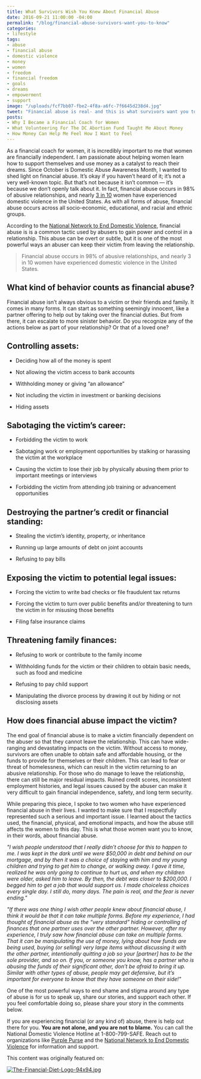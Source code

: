 ```yaml
---
title: What Survivors Wish You Knew About Financial Abuse
date: 2016-09-21 11:00:00 -04:00
permalink: "/blog/financial-abuse-survivors-want-you-to-know"
categories:
- lifestyle
tags:
- abuse
- financial abuse
- domestic violence
- money
- women
- freedom
- financial freedom
- goals
- dreams
- empowerment
- support
image: "/uploads/fcf7bb07-fbe2-4f8a-a6fc-7f6645d238d4.jpg"
tweet: "Financial abuse is real- and this is what survivors want you to know."
posts:
- Why I Became a Financial Coach for Women
- What Volunteering For The DC Abortion Fund Taught Me About Money
- How Money Can Help Me Feel How I Want to Feel
---
```


As a financial coach for women, it is incredibly important to me that women are financially independent. I am passionate about helping women learn how to support themselves and use money as a catalyst to reach their dreams. Since October is Domestic Abuse Awareness Month, I wanted to shed light on financial abuse. It’s okay if you haven’t heard of it; it’s not a very well-known topic. But that’s not because it isn’t common — it’s because we don’t openly talk about it. In fact, financial abuse occurs in 98% of abusive relationships, and nearly [3 in 10](http://www.cdc.gov/violenceprevention/pdf/nisvs_report2010-a.pdf) women have experienced domestic violence in the United States. As with all forms of abuse, financial abuse occurs across all socio-economic, educational, and racial and ethnic groups.

According to the [National Network to End Domestic Violence](http://nnedv.org/resources/ejresources/about-financial-abuse.html), financial abuse is is a common tactic used by abusers to gain power and control in a relationship. This abuse can be overt or subtle, but it is one of the most powerful ways an abuser can keep their victim from leaving the relationship.

> Financial abuse occurs in 98% of abusive relationships, and nearly 3 in 10 women have experienced domestic violence in the United States.

## What kind of behavior counts as financial abuse?

Financial abuse isn’t always obvious to a victim or their friends and family. It comes in many forms. It can start as something seemingly innocent, like a partner offering to help out by taking over the financial duties. But from there, it can escalate to more sinister behavior. Do you recognize any of the actions below as part of your relationship? Or that of a loved one?

## Controlling assets:

* Deciding how all of the money is spent

* Not allowing the victim access to bank accounts

* Withholding money or giving “an allowance”

* Not including the victim in investment or banking decisions

* Hiding assets

## Sabotaging the victim’s career:

* Forbidding the victim to work

* Sabotaging work or employment opportunities by stalking or harassing the victim at the workplace

* Causing the victim to lose their job by physically abusing them prior to important meetings or interviews

* Forbidding the victim from attending job training or advancement opportunities

## Destroying the partner’s credit or financial standing:

* Stealing the victim’s identity, property, or inheritance

* Running up large amounts of debt on joint accounts

* Refusing to pay bills

## Exposing the victim to potential legal issues:

* Forcing the victim to write bad checks or file fraudulent tax returns

* Forcing the victim to turn over public benefits and/or threatening to turn the victim in for misusing those benefits

* Filing false insurance claims

## Threatening family finances:

* Refusing to work or contribute to the family income

* Withholding funds for the victim or their children to obtain basic needs, such as food and medicine

* Refusing to pay child support

* Manipulating the divorce process by drawing it out by hiding or not disclosing assets

## How does financial abuse impact the victim?

The end goal of financial abuse is to make a victim financially dependent on the abuser so that they cannot leave the relationship. This can have wide-ranging and devastating impacts on the victim. Without access to money, survivors are often unable to obtain safe and affordable housing, or the funds to provide for themselves or their children. This can lead to fear or threat of homelessness, which can result in the victim returning to an abusive relationship. For those who do manage to leave the relationship, there can still be major residual impacts. Ruined credit scores, inconsistent employment histories, and legal issues caused by the abuser can make it very difficult to gain financial independence, safety, and long term security.

While preparing this piece, I spoke to two women who have experienced financial abuse in their lives. I wanted to make sure that I respectfully represented such a serious and important issue. I learned about the tactics used, the financial, physical, and emotional impacts, and how the abuse still affects the women to this day. This is what those women want you to know, in their words, about financial abuse.

*"I wish people understood that I really didn’t choose for this to happen to me. I was kept in the dark until we were $50,000 in debt and behind on our mortgage, and by then it was a choice of staying with him and my young children and trying to get him to change, or walking away. I gave it time, realized he was only going to continue to hurt us, and when my children were older, asked him to leave. By then, the debt was closer to $200,000. I begged him to get a job that would support us. I made choiceless choices every single day. I still do, many days. The pain is real, and the fear is never ending."*

*"If there was one thing I wish other people knew about financial abuse, I think it would be that it can take multiple forms. Before my experience, I had thought of financial abuse as the “very standard” hiding or controlling of finances that one partner uses over the other partner. However, after my experience, I truly saw how financial abuse can take on multiple forms. That it can be manipulating the use of money, lying about how funds are being used, buying (or selling) very large items without discussing it with the other partner, intentionally quitting a job so your \[partner\] has to be the sole provider, and so on. If you, or someone you know, has a partner who is abusing the funds of their significant other, don’t be afraid to bring it up. Similar with other types of abuse, people may get defensive, but it’s important for everyone to know that they have someone on their side!"*

One of the most powerful ways to end shame and stigma around any type of abuse is for us to speak up, share our stories, and support each other. If you feel comfortable doing so, please share your story in the comments below.

If you are experiencing financial (or any kind of) abuse, there is help out there for you. **You are not alone, and you are not to blame.** You can call the National Domestic Violence Hotline at 1-800-799-SAFE. Reach out to organizations like [Purple Purse](http://purplepurse.com/) and the [National Network to End Domestic Violence](http://www.womenslaw.org/laws_state_type.php?id=14107&state_code=PG&open_id=all) for information and support.

This content was originally featured on:

[![The-Financial-Diet-Logo-94x94.jpg](/uploads/The-Financial-Diet-Logo-94x94.jpg)](http://thefinancialdiet.com/survivors-wish-knew-financial-abuse/)
